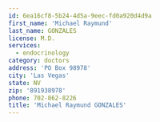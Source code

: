 ```yaml
---
id: 6ea16cf8-5b24-4d5a-9eec-fd0a920d4d9a
first_name: 'Michael Raymund'
last_name: GONZALES
license: M.D.
services:
  - endocrinology
category: doctors
address: 'PO Box 98978'
city: 'Las Vegas'
state: NV
zip: '891938978'
phone: 702-862-8226
title: 'Michael Raymund GONZALES'
---
```

